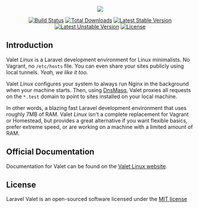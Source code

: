 <p align="center"><img src="https://cdn.rawgit.com/wiki/cpriego/valet-linux/images/valet.svg"></p>

<p align="center">
<a href="https://travis-ci.org/cpriego/valet-linux"><img src="https://travis-ci.org/cpriego/valet-linux.svg?branch=master" alt="Build Status"></a>
<a href="https://packagist.org/packages/cpriego/valet-linux"><img src="https://poser.pugx.org/cpriego/valet-linux/downloads.svg" alt="Total Downloads"></a>
<a href="https://packagist.org/packages/cpriego/valet-linux"><img src="https://poser.pugx.org/cpriego/valet-linux/v/stable.svg" alt="Latest Stable Version"></a>
<a href="https://packagist.org/packages/cpriego/valet-linux"><img src="https://poser.pugx.org/cpriego/valet-linux/v/unstable.svg" alt="Latest Unstable Version"></a>
<a href="https://packagist.org/packages/cpriego/valet-linux"><img src="https://poser.pugx.org/cpriego/valet-linux/license.svg" alt="License"></a>
</p>

## Introduction

Valet *Linux* is a Laravel development environment for Linux minimalists. No Vagrant, no `/etc/hosts` file. You can even share your sites publicly using local tunnels. _Yeah, we like it too._

Valet *Linux* configures your system to always run Nginx in the background when your machine starts. Then, using [DnsMasq](https://en.wikipedia.org/wiki/Dnsmasq), Valet proxies all requests on the `*.test` domain to point to sites installed on your local machine.

In other words, a blazing fast Laravel development environment that uses roughly 7MB of RAM. Valet *Linux* isn't a complete replacement for Vagrant or Homestead, but provides a great alternative if you want flexible basics, prefer extreme speed, or are working on a machine with a limited amount of RAM.

## Official Documentation

Documentation for Valet can be found on the [Valet Linux website](https://cpriego.github.io/valet-linux/).

## License

Laravel Valet is an open-sourced software licensed under the [MIT license](http://opensource.org/licenses/MIT)
